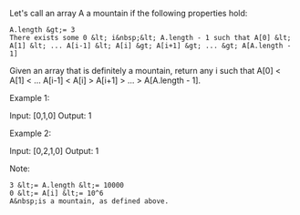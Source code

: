 Let&#39;s call an array A a mountain&nbsp;if the following properties hold:


	A.length &gt;= 3
	There exists some 0 &lt; i&nbsp;&lt; A.length - 1 such that A[0] &lt; A[1] &lt; ... A[i-1] &lt; A[i] &gt; A[i+1] &gt; ... &gt; A[A.length - 1]


Given an array that is definitely a mountain, return any&nbsp;i&nbsp;such that&nbsp;A[0] &lt; A[1] &lt; ... A[i-1] &lt; A[i] &gt; A[i+1] &gt; ... &gt; A[A.length - 1].

Example 1:


Input: [0,1,0]
Output: 1



Example 2:


Input: [0,2,1,0]
Output: 1


Note:


	3 &lt;= A.length &lt;= 10000
	0 &lt;= A[i] &lt;= 10^6
	A&nbsp;is a mountain, as defined above.

